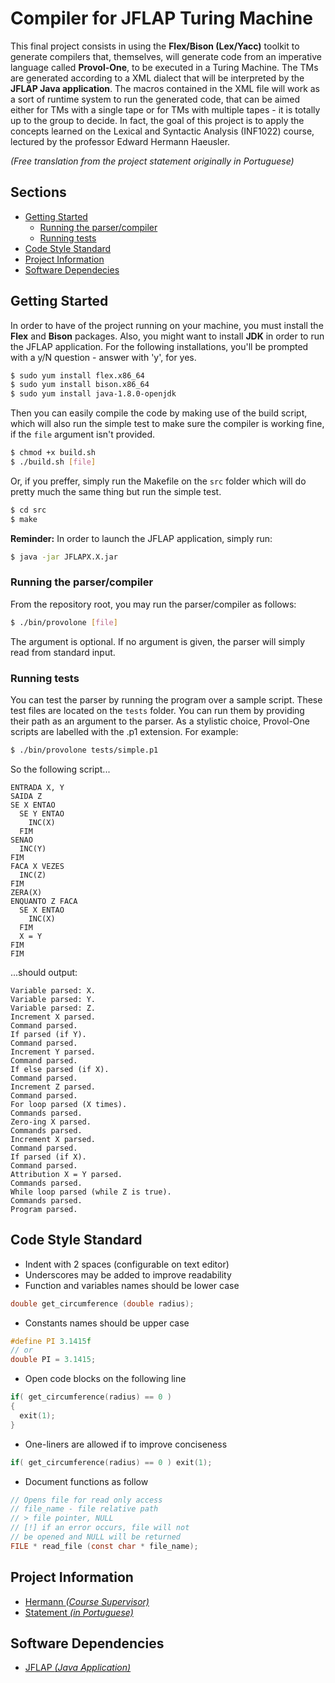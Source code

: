 # Compiler for JFLAP Turing Machine

This final project consists in using the **Flex/Bison (Lex/Yacc)** toolkit to generate compilers that,
themselves, will generate code from an imperative language called **Provol-One**, to be executed in a Turing
Machine. The TMs are generated according to a XML dialect that will be interpreted by the **JFLAP Java
application**. The macros contained in the XML file will work as a sort of runtime system to run the
generated code, that can be aimed either for TMs with a single tape or for TMs with multiple tapes - it
is totally up to the group to decide. In fact, the goal of this project is to apply the concepts learned
on the Lexical and Syntactic Analysis (INF1022) course, lectured by the professor Edward Hermann Haeusler.

*(Free translation from the project statement originally in Portuguese)*

## Sections

- [Getting Started](#getting-started)
  - [Running the parser/compiler](#running-the-parsercompiler)
  - [Running tests](#running-tests)
- [Code Style Standard](#code-style-standard)
- [Project Information](#project-information)
- [Software Dependecies](#software-dependencies)

## Getting Started

In order to have of the project running on your machine, you must install the **Flex** and **Bison** packages.
Also, you might want to install **JDK** in order to run the JFLAP application. For the following installations,
you'll be prompted with a y/N question - answer with 'y', for yes.

``` bash
$ sudo yum install flex.x86_64
$ sudo yum install bison.x86_64
$ sudo yum install java-1.8.0-openjdk
```

Then you can easily compile the code by making use of the build script, which will also run the simple test to
make sure the compiler is working fine, if the `file` argument isn't provided.

``` bash
$ chmod +x build.sh
$ ./build.sh [file]
```

Or, if you preffer, simply run the Makefile on the `src` folder which will do pretty much the same thing but
run the simple test.

``` bash
$ cd src
$ make
```

**Reminder:** In order to launch the JFLAP application, simply run:

``` bash
$ java -jar JFLAPX.X.jar
```

### Running the parser/compiler

From the repository root, you may run the parser/compiler as follows:

``` bash
$ ./bin/provolone [file]
```

The argument is optional. If no argument is given, the parser will simply
read from standard input.

### Running tests

You can test the parser by running the program over a sample script. These test
files are located on the `tests` folder. You can run them by providing their path
as an argument to the parser. As a stylistic choice, Provol-One scripts are labelled
with the .p1 extension. For example:

``` bash
$ ./bin/provolone tests/simple.p1
```

So the following script...

```
ENTRADA X, Y
SAIDA Z
SE X ENTAO
  SE Y ENTAO
    INC(X)
  FIM
SENAO
  INC(Y)
FIM
FACA X VEZES
  INC(Z)
FIM
ZERA(X)
ENQUANTO Z FACA
  SE X ENTAO
    INC(X)
  FIM
  X = Y
FIM
FIM
```
...should output:

```
Variable parsed: X.
Variable parsed: Y.
Variable parsed: Z.
Increment X parsed.
Command parsed.
If parsed (if Y).
Command parsed.
Increment Y parsed.
Command parsed.
If else parsed (if X).
Command parsed.
Increment Z parsed.
Command parsed.
For loop parsed (X times).
Commands parsed.
Zero-ing X parsed.
Commands parsed.
Increment X parsed.
Command parsed.
If parsed (if X).
Command parsed.
Attribution X = Y parsed.
Commands parsed.
While loop parsed (while Z is true).
Commands parsed.
Program parsed.
```

## Code Style Standard

* Indent with 2 spaces (configurable on text editor)
* Underscores may be added to improve readability
* Function and variables names should be lower case

``` c
double get_circumference (double radius);
```

* Constants names should be upper case

``` c
#define PI 3.1415f
// or
double PI = 3.1415;
```

* Open code blocks on the following line

``` c
if( get_circumference(radius) == 0 )
{
  exit(1);
}
```

* One-liners are allowed if to improve conciseness

``` c
if( get_circumference(radius) == 0 ) exit(1);
```

* Document functions as follow

``` c
// Opens file for read only access
// file_name - file relative path
// > file pointer, NULL
// [!] if an error occurs, file will not
// be opened and NULL will be returned
FILE * read_file (const char * file_name);
```

## Project Information

* [Hermann *(Course Supervisor)*](http://www-di.inf.puc-rio.br/~hermann/)
* [Statement *(in Portuguese)*](https://drive.google.com/file/d/185EW11LlP18a115te7fuPol0oz6TyTKs/view?usp=sharing)

## Software Dependencies

* [JFLAP *(Java Application)*](http://www.jflap.org/jflaptmp/)
